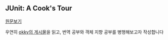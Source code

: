 ## JUnit: A Cook's Tour

[원문보기](http://junit.sourceforge.net/doc/cookstour/cookstour.htm)

우연히 [okky의 게시물](http://okky.kr/article/366169)을 읽고, 번역 공부와 객체 지향 공부를 병행해보고자 작성합니다
